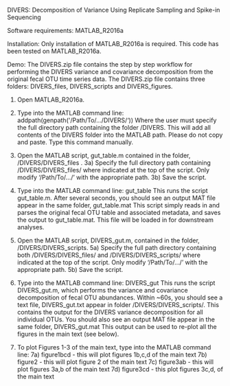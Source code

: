 DIVERS: Decomposition of Variance Using Replicate Sampling and Spike-in Sequencing

Software requirements: MATLAB_R2016a

Installation: Only installation of MATLAB_R2016a is required. This code has been tested on MATLAB_R2016a.

Demo: The DIVERS.zip file contains the step by step workflow for performing the DIVERS variance and covariance decomposition from the original fecal OTU time series data. The DIVERS.zip file contains three folders: DIVERS_files, DIVERS_scripts and DIVERS_figures. 

1) Open MATLAB_R2016a.

2) Type into the MATLAB command line: addpath(genpath('/Path/To/.../DIVERS/‘))
Where the user must specify the full directory path containing the folder /DIVERS. 
This will add all contents of the DIVERS folder into the MATLAB path.
Please do not copy and paste. Type this command manually.


3) Open the MATLAB script, gut_table.m contained in the folder, /DIVERS/DIVERS_files . 
	3a) Specify the full directory path containing /DIVERS/DIVERS_files/ where indicated at the top of the script. Only modify ‘/Path/To/…/’ with the appropriate path.
	3b) Save the script.

4) Type into the MATLAB command line: gut_table
This runs the script gut_table.m. After several seconds, you should see an output MAT file appear in the same folder, gut_table.mat
This script simply reads in and parses the original fecal OTU table and associated metadata, and saves the output to gut_table.mat. This file will be loaded in for downstream analyses.

5) Open the MATLAB script, DIVERS_gut.m, contained in the folder, /DIVERS/DIVERS_scripts. 
	5a) Specify the full path directory containing both /DIVERS/DIVERS_files/ and /DIVERS/DIVERS_scripts/ where indicated at the top of the script. Only modify ‘/Path/To/…/’ with the appropriate path. 
	5b) Save the script.

6) Type into the MATLAB command line: DIVERS_gut
This runs the script DIVERS_gut.m, which performs the variance and covariance decomposition of fecal OTU abundances. 
Within ~60s, you should see a text file, DIVERS_gut.txt appear in folder /DIVERS/DIVERS_scripts/. This contains the output for the DIVERS variance decomposition for all individual OTUs.
You should also see an output MAT file appear in the same folder, DIVERS_gut.mat
This output can be used to re-plot all the figures in the main text (see below).

7) To plot Figures 1-3 of the main text, type into the MATLAB command line:
	7a) figure1bcd - this will plot figures 1b,c,d of the main text
	7b) figure2 - this will plot figure 2 of the main text
	7c) figure3ab - this will plot figures 3a,b of the main text
	7d) figure3cd - this plot figures 3c,d, of the main text
